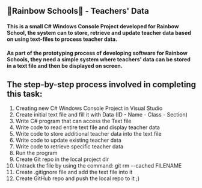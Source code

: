 ## 🌈Rainbow Schools🌈 - Teachers' Data

#### This is a small C# Windows Console Project developed for Rainbow School, the system can to store, retrieve and update teacher data based on using text-files to process teacher data.
#### As part of the prototyping process of developing software for Rainbow Schools, they need a simple system where teachers' data can be stored in a text file and then be displayed on screen.

## The step-by-step process involved in completing this task:
 1. Creating new C# Windows Console Project in Visual Studio
2. Create initial text file and fill it with Data (ID - Name - Class - Section)
3. Write C# program that can access the Text file 
4. Write code to read entire text file and display teacher data
5. Write code to store additional teacher data into the text file
6. Write code to update existing teacher data
7. Write code to retrieve specific teacher data
8. Run the program
9. Create Git repo in the local project dir
10. Untrack the file by using the command: git rm --cached FILENAME
11. Create .gitignore file and add the text file into it
12. Create GitHub repo and push the local repo to it ;)

